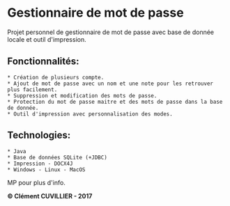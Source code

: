 # Gestionnaire de mot de passe

Projet personnel de gestionnaire de mot de passe avec base de donnée locale et outil d'impression.

## Fonctionnalités:
    * Création de plusieurs compte.
    * Ajout de mot de passe avec un nom et une note pour les retrouver plus facilement.
    * Suppression et modification des mots de passe.
    * Protection du mot de passe maitre et des mots de passe dans la base de donnée.
    * Outil d'impression avec personnalisation des modes.

## Technologies:
    * Java
    * Base de données SQLite (+JDBC)
    * Impression - DOCX4J
    * Windows - Linux - MacOS

MP pour plus d'info.

**© Clément CUVILLIER - 2017**
